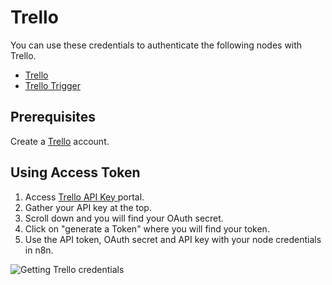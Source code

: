 # Trello

You can use these credentials to authenticate the following nodes with Trello.
- [Trello](/integrations/nodes/n8n-nodes-base.trello/)
- [Trello Trigger](/integrations/trigger-nodes/n8n-nodes-base.trelloTrigger/)

## Prerequisites

Create a [Trello](https://trello.com/) account.

## Using Access Token

1. Access [Trello API Key ](https://trello.com/app-key) portal.
2. Gather your API key at the top.
3. Scroll down and you will find your OAuth secret.
4. Click on "generate a Token" where you will find your token.
5. Use the API token, OAuth secret and API key with your node credentials in n8n.

![Getting Trello credentials](/_images/integrations/credentials/trello/using-access-token.gif)
